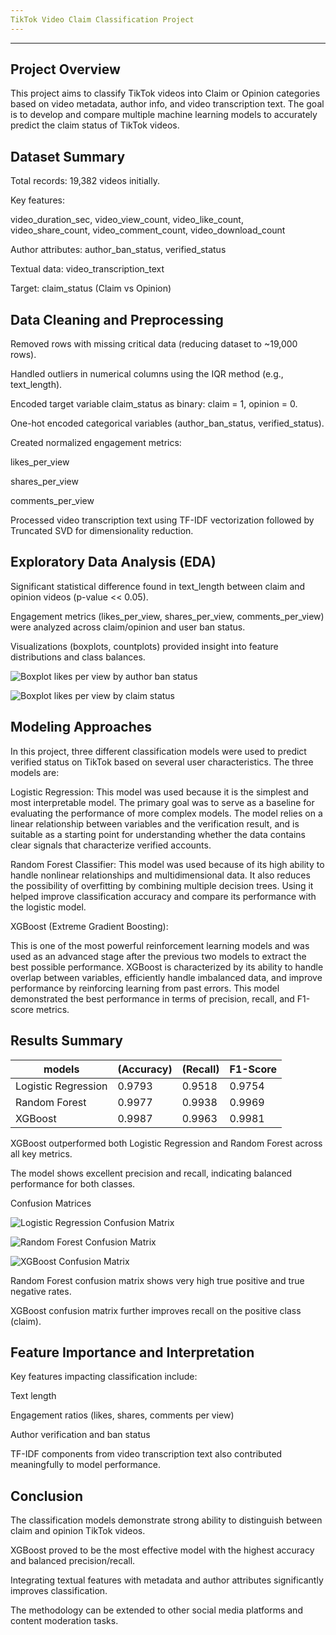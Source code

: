 ```yaml
---
TikTok Video Claim Classification Project
---
```

----


Project Overview
----

This project aims to classify TikTok videos into Claim or Opinion categories based on video metadata, author info, and video transcription text. The goal is to develop and compare multiple machine learning models to accurately predict the claim status of TikTok videos.


Dataset Summary
----
Total records: 19,382 videos initially.

Key features:

video_duration_sec, video_view_count, video_like_count, video_share_count, video_comment_count, video_download_count

Author attributes: author_ban_status, verified_status

Textual data: video_transcription_text

Target: claim_status (Claim vs Opinion)

Data Cleaning and Preprocessing
----
Removed rows with missing critical data (reducing dataset to ~19,000 rows).

Handled outliers in numerical columns using the IQR method (e.g., text_length).

Encoded target variable claim_status as binary: claim = 1, opinion = 0.

One-hot encoded categorical variables (author_ban_status, verified_status).

Created normalized engagement metrics:

likes_per_view

shares_per_view

comments_per_view

Processed video transcription text using TF-IDF vectorization followed by Truncated SVD for dimensionality reduction.

Exploratory Data Analysis (EDA)
----
Significant statistical difference found in text_length between claim and opinion videos (p-value << 0.05).

Engagement metrics (likes_per_view, shares_per_view, comments_per_view) were analyzed across claim/opinion and user ban status.

Visualizations (boxplots, countplots) provided insight into feature distributions and class balances.


![Boxplot likes per view by author ban status](images/Boxplot__likes_per_view_by_author_ban_status.png)

![Boxplot likes per view by claim status](images/Boxplot__likes_per_view_by_claim_status.png)


Modeling Approaches
----
In this project, three different classification models were used to predict verified status on TikTok based on several user characteristics. The three models are:

Logistic Regression:
This model was used because it is the simplest and most interpretable model. The primary goal was to serve as a baseline for evaluating the performance of more complex models. The model relies on a linear relationship between variables and the verification result, and is suitable as a starting point for understanding whether the data contains clear signals that characterize verified accounts.

Random Forest Classifier:
This model was used because of its high ability to handle nonlinear relationships and multidimensional data. It also reduces the possibility of overfitting by combining multiple decision trees. Using it helped improve classification accuracy and compare its performance with the logistic model.

XGBoost (Extreme Gradient Boosting):

This is one of the most powerful reinforcement learning models and was used as an advanced stage after the previous two models to extract the best possible performance. XGBoost is characterized by its ability to handle overlap between variables, efficiently handle imbalanced data, and improve performance by reinforcing learning from past errors. This model demonstrated the best performance in terms of precision, recall, and F1-score metrics.

Results Summary
----
| models             |  (Accuracy) |  (Recall) | F1-Score |
|----------------------|------------------|---------------------|----------|
| Logistic Regression  | 0.9793           | 0.9518              | 0.9754   |
| Random Forest        | 0.9977           | 0.9938              | 0.9969   |
| XGBoost              | 0.9987           | 0.9963              | 0.9981   |


XGBoost outperformed both Logistic Regression and Random Forest across all key metrics.

The model shows excellent precision and recall, indicating balanced performance for both classes.

Confusion Matrices


![Logistic Regression Confusion Matrix](images/Confusion_Matrix_with_Detailed_Labels.png)

![Random Forest Confusion Matrix](images/Random_Forest_Confusion_Matrix.png)

![XGBoost Confusion Matrix](images/XGBoost_Confusion_Matrix.png)

Random Forest confusion matrix shows very high true positive and true negative rates.

XGBoost confusion matrix further improves recall on the positive class (claim).


Feature Importance and Interpretation
----
Key features impacting classification include:

Text length

Engagement ratios (likes, shares, comments per view)

Author verification and ban status

TF-IDF components from video transcription text also contributed meaningfully to model performance.




Conclusion
----
The classification models demonstrate strong ability to distinguish between claim and opinion TikTok videos.

XGBoost proved to be the most effective model with the highest accuracy and balanced precision/recall.

Integrating textual features with metadata and author attributes significantly improves classification.

The methodology can be extended to other social media platforms and content moderation tasks.

